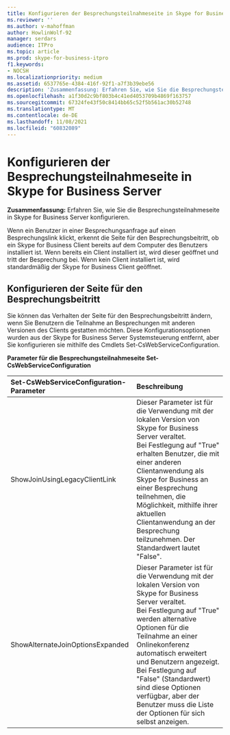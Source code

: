 ```yaml
---
title: Konfigurieren der Besprechungsteilnahmeseite in Skype for Business Server
ms.reviewer: ''
ms.author: v-mahoffman
author: HowlinWolf-92
manager: serdars
audience: ITPro
ms.topic: article
ms.prod: skype-for-business-itpro
f1.keywords:
- NOCSH
ms.localizationpriority: medium
ms.assetid: 6537765e-4384-416f-92f1-a7f3b39ebe56
description: 'Zusammenfassung: Erfahren Sie, wie Sie die Besprechungsteilnahmeseite in Skype for Business Server konfigurieren.'
ms.openlocfilehash: a1f30d2c9bf803b4c41ed4053709b4869f163757
ms.sourcegitcommit: 67324fe43f50c8414bb65c52f5b561ac30b52748
ms.translationtype: MT
ms.contentlocale: de-DE
ms.lasthandoff: 11/08/2021
ms.locfileid: "60832089"
---
```

# <a name="configure-the-meeting-join-page-in-skype-for-business-server"></a>Konfigurieren der Besprechungsteilnahmeseite in Skype for Business Server
 
**Zusammenfassung:** Erfahren Sie, wie Sie die Besprechungsteilnahmeseite in Skype for Business Server konfigurieren.
  
Wenn ein Benutzer in einer Besprechungsanfrage auf einen Besprechungslink klickt, erkennt die Seite für den Besprechungsbeitritt, ob ein Skype for Business Client bereits auf dem Computer des Benutzers installiert ist. Wenn bereits ein Client installiert ist, wird dieser geöffnet und tritt der Besprechung bei. Wenn kein Client installiert ist, wird standardmäßig der Skype for Business Client geöffnet. 
  
## <a name="configure-the-meeting-join-page"></a>Konfigurieren der Seite für den Besprechungsbeitritt

Sie können das Verhalten der Seite für den Besprechungsbeitritt ändern, wenn Sie Benutzern die Teilnahme an Besprechungen mit anderen Versionen des Clients gestatten möchten. Diese Konfigurationsoptionen wurden aus der Skype for Business Server Systemsteuerung entfernt, aber Sie konfigurieren sie mithilfe des Cmdlets Set-CsWebServiceConfiguration.
  
**Parameter für die Besprechungsteilnahmeseite Set-CsWebServiceConfiguration**

|**Set-CsWebServiceConfiguration-Parameter**|**Beschreibung**|
|:-----|:-----|
|ShowJoinUsingLegacyClientLink  <br/> |Dieser Parameter ist für die Verwendung mit der lokalen Version von Skype for Business Server veraltet.  <br/> Bei Festlegung auf "True" erhalten Benutzer, die mit einer anderen Clientanwendung als Skype for Business an einer Besprechung teilnehmen, die Möglichkeit, mithilfe ihrer aktuellen Clientanwendung an der Besprechung teilzunehmen. Der Standardwert lautet "False".  <br/> |
|ShowAlternateJoinOptionsExpanded  <br/> |Dieser Parameter ist für die Verwendung mit der lokalen Version von Skype for Business Server veraltet.  <br/>  Bei Festlegung auf "True" werden alternative Optionen für die Teilnahme an einer Onlinekonferenz automatisch erweitert und Benutzern angezeigt. Bei Festlegung auf "False" (Standardwert) sind diese Optionen verfügbar, aber der Benutzer muss die Liste der Optionen für sich selbst anzeigen.  <br/> |
   

